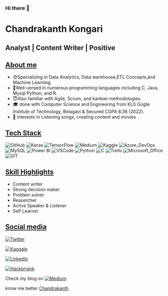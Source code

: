 ### Hi there 👋

# Chandrakanth Kongari
## Analyst | Content Writer | Positive

## <u> About me </u>
- :heart_eyes:Specializing in Data Analytics, Data warehouse,ETL Concepts,and Machine Learning. 
- :hugs:Well-versed in numerous programming languages including C, Java, Mysql Python, and R. 
- :innocent:Also familiar with Agile, Scrum, and kanban methodologies. 
- :mortar_board: done with Computer Science and Engineering from KLS Gogte Institute of Technology, Belagavi & Secured CGPA 8.36 (2022). 
- :sparkling_heart:	interests in Listening songs, creating content and movies 

## <u>Tech Stack  </u>   
![GitHub](https://img.shields.io/badge/GitHub-100000?style=for-the-badge&logo=github&logoColor=white)
![Keras](https://img.shields.io/badge/Keras-FF0000?style=for-the-badge&logo=keras&logoColor=white)
![TensorFlow](https://img.shields.io/badge/TensorFlow-FF6F00?style=for-the-badge&logo=tensorflow&logoColor=white)
![Medium](https://img.shields.io/badge/Medium-12100E?style=for-the-badge&logo=medium&logoColor=white)
![Kaggle](https://img.shields.io/badge/Kaggle-20BEFF?style=for-the-badge&logo=Kaggle&logoColor=white)
![Azure_DevOps](https://img.shields.io/badge/Azure_DevOps-0078D7?style=for-the-badge&logo=azure-devops&logoColor=white)
![MySQL](https://img.shields.io/badge/MySQL-005C84?style=for-the-badge&logo=mysql&logoColor=white)
![Power Bi](https://img.shields.io/badge/power_bi-F2C811?style=for-the-badge&logo=powerbi&logoColor=black)
![VSCode](https://img.shields.io/badge/VSCode-0078D4?style=for-the-badge&logo=visual%20studio%20code&logoColor=white)
![Python](https://img.shields.io/badge/Python-FFD43B?style=for-the-badge&logo=python&logoColor=blue)
![C](https://img.shields.io/badge/C-00599C?style=for-the-badge&logo=c&logoColor=white)
![Trello](https://img.shields.io/badge/Trello-0052CC?style=for-the-badge&logo=trello&logoColor=white)
![Microsoft_Office](https://img.shields.io/badge/Microsoft_Office-D83B01?style=for-the-badge&logo=microsoft-office&logoColor=white)
![GIT](https://img.shields.io/badge/GIT-E44C30?style=for-the-badge&logo=git&logoColor=white)

## <u> Skill Highlights </u>      
* Content writer                    
* Strong decision maker
* Problem solver
* Reasercher
* Acitve Speaker & Listener
* Self Learner


## <u> Social media </u>

[![Twitter](https://img.shields.io/badge/Twitter-1DA1F2?style=for-the-badge&logo=twitter&logoColor=white)](https://twitter.com/Chandrakanth_uk?t=WKJsms9YoczBjTNlRvLQxg&s=09)

[![Kaggale](https://img.shields.io/badge/Kaggle-20BEFF?style=for-the-badge&logo=Kaggle&logoColor=white)](https://www.kaggle.com/chandruuk)
    
[![LinkedIn](https://img.shields.io/badge/LinkedIn-0077B5?style=for-the-badge&logo=linkedin&logoColor=white)](https://www.linkedin.com/in/chandrakanth-kongari-3470741aa)  

[![Hackerrank](https://img.shields.io/badge/-Hackerrank-2EC866?style=for-the-badge&logo=HackerRank&logoColor=white)](https://www.hackerrank.com/chandrukongari)


Check my blog on [![Medium](https://img.shields.io/badge/Medium-12100E?style=for-the-badge&logo=medium&logoColor=white)](https://medium.com/@chandrukongari)

know me better [Chandrakanth](https://portfollio.live/chandrukongari)
    
     

    

